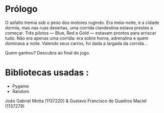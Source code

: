 # Prólogo

O asfalto tremia sob o peso dos motores rugindo. Era meia-noite, e a cidade dormia, mas nas ruas desertas, uma corrida clandestina estava prestes a começar. Três pilotos — Blue, Red e Gold — estavam prontos para arriscar tudo. Não era apenas uma corrida: era sobre honra, adrenalina e quem dominava a noite. Valendo seus carros, foi dada a largada da corrida...

Quem ganhou? Descubra ao final do jogo.
       
# Bibliotecas usadas :

- Pygame
- Random

João Gabriel Motta (1137220) & Gustavo Francisco de Quadros Maciel (1137279)
